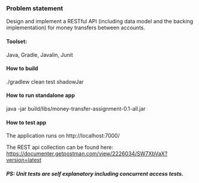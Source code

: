 ### Problem statement

Design and implement a RESTful API (including data model and the backing implementation) for money transfers between accounts.

#### Toolset:

Java, Gradle, Javalin, Junit

#### How to build

./gradlew clean test shadowJar

#### How to run standalone app

java -jar build/libs/money-transfer-assignment-0.1-all.jar

#### How to test app

The application runs on http://localhost:7000/

The REST api collection can be found here: https://documenter.getpostman.com/view/2226034/SW7XbVaX?version=latest

##### PS: Unit tests are self explanatory including concurrent access tests.


